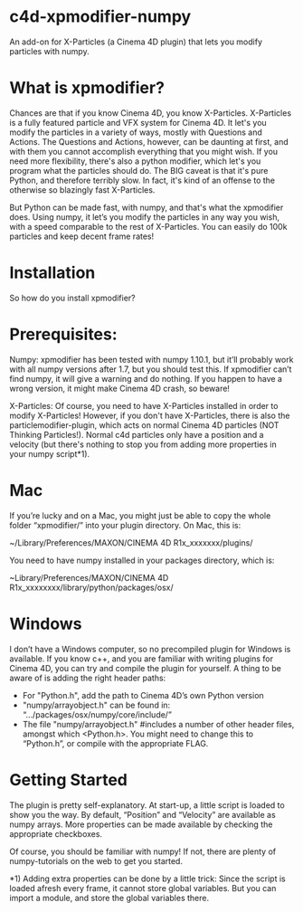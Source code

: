 # c4d-xpmodifier-numpy
An add-on for X-Particles (a Cinema 4D plugin) that lets you modify particles with numpy.

# What is xpmodifier?
Chances are that if you know Cinema 4D, you know X-Particles. X-Particles is a fully featured particle and VFX system for Cinema 4D.
It let's you modify the particles in a variety of ways, mostly with Questions and Actions.
The Questions and Actions, however, can be daunting at first, and with them you cannot accomplish everything that you might wish. If you need more flexibility, there's also a python modifier, which let's you program what the particles should do. The BIG caveat is that it's pure Python, and therefore terribly slow. In fact, it's kind of an offense to the otherwise so blazingly fast X-Particles.

But Python can be made fast, with numpy, and that's what the xpmodifier does. Using numpy, it let’s you modify the particles in any way you wish, with a speed comparable to the rest of X-Particles. You can easily do 100k particles and keep decent frame rates!

# Installation
So how do you install xpmodifier? 

# Prerequisites:
Numpy: 
xpmodifier has been tested with numpy 1.10.1, but it’ll probably work with all numpy versions after 1.7, but you should test this. If xpmodifier can’t find numpy, it will give a warning and do nothing. If you happen to have a wrong version, it might make Cinema 4D crash, so beware!

X-Particles:
Of course, you need to have X-Particles installed in order to modify X-Particles! However, if you don't have X-Particles, there is also the particlemodifier-plugin, which acts on normal Cinema 4D particles (NOT Thinking Particles!). Normal c4d particles only have a position and a velocity (but there's nothing to stop you from adding more properties in your numpy script*1).

# Mac
If you’re lucky and on a Mac, you might just be able to copy the whole folder “xpmodifier/” into your plugin directory. On Mac, this is:

~/Library/Preferences/MAXON/CINEMA 4D R1x_xxxxxxx/plugins/

You need to have numpy installed in your packages directory, which is:

~Library/Preferences/MAXON/CINEMA 4D R1x_xxxxxxxx/library/python/packages/osx/



# Windows
I don’t have a Windows computer, so no precompiled plugin for Windows is available. If you know c++, and you are familiar with writing plugins for Cinema 4D, you can try and compile the plugin for yourself. A thing to be aware of is adding the right header paths:
- For "Python.h", add the path to Cinema 4D’s own Python version
- "numpy/arrayobject.h" can be found in: “…/packages/osx/numpy/core/include/”
- The file "numpy/arrayobject.h" #includes a number of other header files, amongst which <Python.h>. You might need to change this to “Python.h”, or compile with the appropriate FLAG.

# Getting Started
The plugin is pretty self-explanatory. At start-up, a little script is loaded to show you the way. By default, “Position” and “Velocity” are available as numpy arrays. More properties can be made available by checking the appropriate checkboxes. 

Of course, you should be familiar with numpy! If not, there are plenty of numpy-tutorials on the web to get you started.

*1) Adding extra properties can be done by a little trick: Since the script is loaded afresh every frame, it cannot store global variables. But you can import a module, and store the global variables there. 

